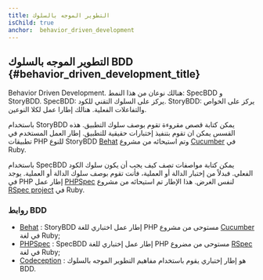 ```yaml
---
title: التطوير الموجه بالسلوك
isChild: true
anchor:  behavior_driven_development
---
```


## التطوير الموجه بالسلوك BDD {#behavior_driven_development_title}

Behavior Driven Development.
هنالك نوعان من هذا النمط:
SpecBDD و StoryBDD.
SpecBDD: يركز على السلوك التقني للكود.
StoryBDD: يركز على الخواص والتفاعلات الفعلية.
هنالك إطارا عمل لكلا النوعين.

باستخدام StoryBDD يمكن كتابة قصص مقروءة تقوم بوصف سلوك التطبيق. هذه القسس يمكن ان تقوم بتنفيذ إختبارات حقيقية للتطبيق.
إطار العمل المستخدم في تطبيقات PHP للنوع StoryBDD [Behat] وتم استيحائه من مشروع [Cucumber] في Ruby.

باستخدام SpecBDD يمكن كتابة مواصفات تصف كيف يجب أن يكون سلوك الكود الفعلي. فبدلاً من إختبار الدالة أو العملية، فأنت تقوم
بوصف سلوك الدالة أو العملية. يوجد في PHP إطار عمل [PHPSpec] لنفس الغرض. هذا الإطار تم استيحائه من مشروع [RSpec project][Rspec] في Ruby.

### روابط BDD

* [Behat] : StoryBDD إطار عمل اختباري للغة PHP  مستوحى من مشروع [Cucumber] في لغة Ruby;
* [PHPSpec] : SpecBDD إطار عمل إختباري للغة PHP مستوحى من مضروع [RSpec] في لغة Ruby;
* [Codeception] : هو إطار إختباري يقوم باستخدام مفاهيم التطوير الموجه بالسلوك BDD.


[Behat]: http://behat.org/
[Cucumber]: http://cukes.info/
[PHPSpec]: http://www.phpspec.net/
[RSpec]: http://rspec.info/
[Codeception]: http://codeception.com/
